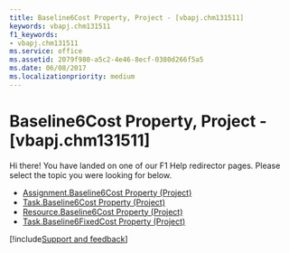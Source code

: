 ```yaml
---
title: Baseline6Cost Property, Project - [vbapj.chm131511]
keywords: vbapj.chm131511
f1_keywords:
- vbapj.chm131511
ms.service: office
ms.assetid: 2079f980-a5c2-4e46-8ecf-0380d266f5a5
ms.date: 06/08/2017
ms.localizationpriority: medium
---
```



# Baseline6Cost Property, Project - [vbapj.chm131511]

Hi there! You have landed on one of our F1 Help redirector pages. Please select the topic you were looking for below.

- [Assignment.Baseline6Cost Property (Project)](https://msdn.microsoft.com/library/4daa1d9c-48b1-044a-745e-409e4a6247b3%28Office.15%29.aspx)
- [Task.Baseline6Cost Property (Project)](https://msdn.microsoft.com/library/e4462905-d048-d210-e492-44ee2c297f1f%28Office.15%29.aspx)
- [Resource.Baseline6Cost Property (Project)](https://msdn.microsoft.com/library/8edf5362-39a4-e755-2fcd-67c683015e3e%28Office.15%29.aspx)
- [Task.Baseline6FixedCost Property (Project)](https://msdn.microsoft.com/library/3b5a95be-c809-8e91-3011-923657826bbe%28Office.15%29.aspx)

[!include[Support and feedback](~/includes/feedback-boilerplate.md)]